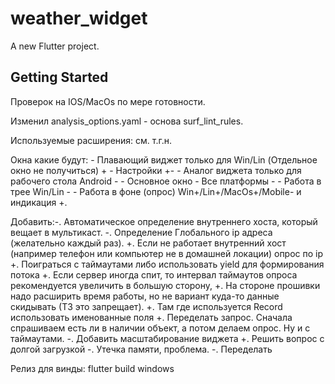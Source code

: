 # weather_widget

A new Flutter project.

## Getting Started

Проверок на IOS/MacOs по мере готовности.

Изменил analysis_options.yaml - основа surf_lint_rules.

Используемые расширения: см. т.г.н.

Окна какие будут:
    - Плавающий виджет только для Win/Lin (Отдельное окно не получиться) +
    - Настройки +-
    - Аналог виджета только для рабочего стола Android -
    - Основное окно - Все платформы -
    - Работа в трее Win/Lin -
    - Работа в фоне (опрос) Win+/Lin+/MacOs+/Mobile- и индикация +.


Добавить:-. Автоматическое определение внутреннего хоста, который вещает в мультикаст.
         -. Определение Глобального ip адреса (желательно каждый раз).
         +. Если не работает внутренний хост (например телефон или компьютер не в домашней локации) опрос по ip
         +. Поиграться с таймаутами либо использовать yield для формирования потока
         +. Если сервер иногда спит, то интервал таймаутов опроса рекомендуется увеличить в большую сторону,
         +. На стороне прошивки надо расширить время работы, но не вариант куда-то данные скидывать (ТЗ это запрещает).
         +. Там где используется Record использовать именованные поля
         +. Переделать запрос. Сначала спрашиваем есть ли в наличии объект, а потом делаем опрос. Ну и с таймаутами.
         -. Добавить масштабирование виджета
         +. Решить вопрос с долгой загрузкой
         -. Утечка памяти, проблема.
         -. Переделать 

Релиз для винды:
flutter build windows